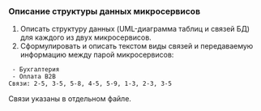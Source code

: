 ### Описание структуры данных микросервисов
1. Описать структуру данных (UML-диаграмма таблиц и связей БД) для каждого из двух микросервисов.
2. Сформулировать и описать текстом виды связей и передаваемую информацию между парой микросервисов:
```
 - Бухгалтерия
 - Оплата В2В
Связи: 2-5, 3-5, 5-8, 4-5, 5-9, 1-3, 2-3, 3-5
```
Связи указаны в отдельном файле.
